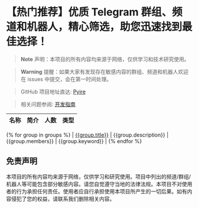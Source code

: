 # 【热门推荐】优质 Telegram 群组、频道和机器人，精心筛选，助您迅速找到最佳选择！

> **Note**
> 声明：本项目的所有内容均来源于网络，仅供学习和技术研究使用。

> **Warning**
> 提醒：如果大家有发现存在敏感内容的群组、频道和机器人欢迎在 issues 中提交，会在第一时间处理。

> GitHub 项目地址直达: [Pyire](https://github.com/AlienegraGeek/pyire)

> 相关问题参阅: [开发指南](https://github.com/AlienegraGeek/pyire/blob/main/dev.md)

| 名称 | 简介 | 人数 | 类型 |
| :--: | :-- | :--: | :--: |
{% for group in groups %}
| [{{group.title}}]({{group.link}}) | {{group.description}} | {{group.members}} | {{group.keyword}} |
{% endfor %}

## 免责声明

本项目的所有内容均来源于网络，仅供学习和研究使用。项目中列出的频道/群组/机器人等可能包含部分敏感内容。请您自觉遵守当地的法律法规。本项目不对使用者的行为承担任何责任。使用者应自行承担使用本项目所产生的一切后果。如有内容侵犯了您的权益，请联系我们删除相关内容。
